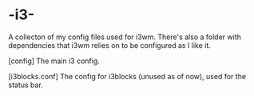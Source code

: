 # -i3-
A collecton of my config files used for i3wm.  There's also a folder with dependencies that i3wm relies on to be configured as I like it.

[config]
The main i3 config.

[i3blocks.conf]
The config for i3blocks (unused as of now), used for the status bar.
